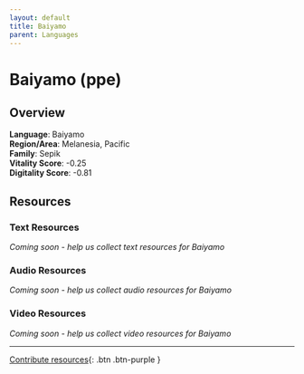 ```yaml
---
layout: default
title: Baiyamo
parent: Languages
---
```


# Baiyamo (ppe)

## Overview

**Language**: Baiyamo  
**Region/Area**: Melanesia, Pacific  
**Family**: Sepik  
**Vitality Score**: -0.25  
**Digitality Score**: -0.81  

## Resources

### Text Resources
*Coming soon - help us collect text resources for Baiyamo*

### Audio Resources
*Coming soon - help us collect audio resources for Baiyamo*

### Video Resources
*Coming soon - help us collect video resources for Baiyamo*

---

[Contribute resources](https://fairtrain.github.io/){: .btn .btn-purple }
